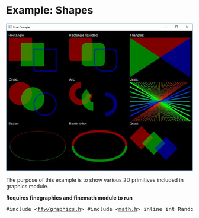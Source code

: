 Example: Shapes
=================

![example-shapes.jpg](example-shapes.jpg)


The purpose of this example is to show various 2D primitives included in graphics module.

**Requires finegraphics and finemath module to run**


<pre><div class="lang-cpp" style="white-space: nowrap;"><span class="hljs-meta-keyword">#include &lt;<a href="">ffw/graphics.h</a>&gt;</span><span class="hljs-normal"></span>
<span class="hljs-normal"></span><span class="hljs-meta-keyword">#include &lt;<a href="">math.h</a>&gt;</span><span class="hljs-normal"></span>
<span class="hljs-normal"></span>
<span class="hljs-normal"></span><span class="hljs-keyword">inline</span><span class="hljs-normal"> </span><span class="hljs-title">int</span><span class="hljs-normal"> RandomRange(</span><span class="hljs-title">int</span><span class="hljs-normal"> min, </span><span class="hljs-title">int</span><span class="hljs-normal"> max) &#123;</span>
<span class="hljs-normal">    </span><span class="hljs-keyword">return</span><span class="hljs-normal"> (std::rand() % (max - min)) + min;</span>
<span class="hljs-normal">&#125;</span>
<span class="hljs-normal">    </span>
<span class="hljs-normal"></span>
<span class="hljs-keyword">class </span><span class="hljs-normal">App : </span><span class="hljs-keyword">public</span><span class="hljs-normal"> <a href="ffw_GLFWRenderWindow.html">ffw::GLFWRenderWindow</a> &#123;</span>
<span class="hljs-normal"></span><span class="hljs-keyword">public</span><span class="hljs-normal">:</span>
<span class="hljs-normal">    App() &#123;</span>
<span class="hljs-normal">    &#125;</span>
<span class="hljs-normal"></span>
<span class="hljs-normal">    ~App() &#123;</span>
<span class="hljs-normal">    &#125;</span>
<span class="hljs-normal"></span>
<span class="hljs-normal">    </span><span class="hljs-title">bool</span><span class="hljs-normal"> <a href="ffw_GLFWRenderWindow.html#68554ce1">setup</a>()</span><span class="hljs-keyword"> override </span><span class="hljs-normal">&#123;</span>
<span class="hljs-normal">        </span><span class="hljs-keyword">if</span><span class="hljs-normal"> (!font.createFromFile(</span><span class="hljs-keyword">this</span><span class="hljs-normal">, </span><span class="hljs-string">"FreeSans.ttf"</span><span class="hljs-normal">, 14, 72)) &#123;</span>
<span class="hljs-normal">            std::cerr &lt;&lt; </span><span class="hljs-string">"Failed to create font from: \'FreeSans.ttf\' File is missing?"</span><span class="hljs-normal"> &lt;&lt; std::endl;</span>
<span class="hljs-normal">            </span><span class="hljs-keyword">return</span><span class="hljs-normal"> </span><span class="hljs-keyword">false</span><span class="hljs-normal">;</span>
<span class="hljs-normal">        &#125;</span>
<span class="hljs-normal"></span>
<span class="hljs-normal">        glEnable(GL_BLEND);</span>
<span class="hljs-normal">        glBlendFunc(GL_SRC_ALPHA, GL_ONE_MINUS_SRC_ALPHA);</span>
<span class="hljs-normal"></span>
<span class="hljs-normal">        </span><span class="hljs-keyword">return</span><span class="hljs-normal"> </span><span class="hljs-keyword">true</span><span class="hljs-normal">;</span>
<span class="hljs-normal">    &#125;</span>
<span class="hljs-normal"></span>
<span class="hljs-normal">    </span><span class="hljs-title">void</span><span class="hljs-normal"> <a href="ffw_GLFWRenderWindow.html#93db1d16">render</a>()</span><span class="hljs-keyword"> override </span><span class="hljs-normal">&#123;</span>
<span class="hljs-normal">        </span><span class="hljs-comment">//glPolygonMode(GL_FRONT_AND_BACK, GL_LINE);</span><span class="hljs-normal"></span>
<span class="hljs-normal">        glClear(GL_COLOR_BUFFER_BIT | GL_DEPTH_BUFFER_BIT);</span>
<span class="hljs-normal"></span>
<span class="hljs-normal">        this-&gt;<a href="ffw_RenderContext.html#6b8df6af">setDrawColor</a>(<a href="ffw.html#e71e7885">ffw::rgb</a>(0xFFFFFF)); </span><span class="hljs-comment">// White color</span><span class="hljs-normal"></span>
<span class="hljs-normal">        this-&gt;<a href="ffw_RenderContext.html#9279a9aa">setOutlineMode</a>(</span><span class="hljs-keyword">false</span><span class="hljs-normal">);</span>
<span class="hljs-normal">        this-&gt;<a href="ffw_RenderContext.html#7acd1170">setOutlineSize</a>(1);</span>
<span class="hljs-normal">        </span><span class="hljs-comment">//this-&gt;drawRectangleRounded(10, 10, 800 - 20, 600 - 20, 10, 20, 30, 40, 32);</span><span class="hljs-normal"></span>
<span class="hljs-normal">        </span><span class="hljs-comment">//return;</span><span class="hljs-normal"></span>
<span class="hljs-normal"></span>
<span class="hljs-normal">        this-&gt;<a href="ffw_RenderContext.html#a583cfdb">drawString</a>(10 + 0, 10, &amp;font, </span><span class="hljs-string">"Rectangle:"</span><span class="hljs-normal">);</span>
<span class="hljs-normal">        this-&gt;<a href="ffw_RenderContext.html#a583cfdb">drawString</a>(10 + 260, 10, &amp;font, </span><span class="hljs-string">"Rectangle rounded:"</span><span class="hljs-normal">);</span>
<span class="hljs-normal">        this-&gt;<a href="ffw_RenderContext.html#a583cfdb">drawString</a>(10 + 520, 10, &amp;font, </span><span class="hljs-string">"Triangles:"</span><span class="hljs-normal">);</span>
<span class="hljs-normal"></span>
<span class="hljs-normal">        this-&gt;<a href="ffw_RenderContext.html#a583cfdb">drawString</a>(10 + 0, 10 + 190, &amp;font, </span><span class="hljs-string">"Circle:"</span><span class="hljs-normal">);</span>
<span class="hljs-normal">        this-&gt;<a href="ffw_RenderContext.html#a583cfdb">drawString</a>(10 + 260, 10 + 190, &amp;font, </span><span class="hljs-string">"Arc:"</span><span class="hljs-normal">);</span>
<span class="hljs-normal">        this-&gt;<a href="ffw_RenderContext.html#a583cfdb">drawString</a>(10 + 520, 10 + 190, &amp;font, </span><span class="hljs-string">"Lines:"</span><span class="hljs-normal">);</span>
<span class="hljs-normal"></span>
<span class="hljs-normal">        this-&gt;<a href="ffw_RenderContext.html#a583cfdb">drawString</a>(10 + 0, 10 + 380, &amp;font, </span><span class="hljs-string">"Bezier:"</span><span class="hljs-normal">);</span>
<span class="hljs-normal">        this-&gt;<a href="ffw_RenderContext.html#a583cfdb">drawString</a>(10 + 260, 10 + 380, &amp;font, </span><span class="hljs-string">"Bezier thick:"</span><span class="hljs-normal">);</span>
<span class="hljs-normal">        this-&gt;<a href="ffw_RenderContext.html#a583cfdb">drawString</a>(10 + 520, 10 + 380, &amp;font, </span><span class="hljs-string">"Quad:"</span><span class="hljs-normal">);</span>
<span class="hljs-normal"></span>
<span class="hljs-normal">        </span><span class="hljs-comment">// Rectangles</span><span class="hljs-normal"></span>
<span class="hljs-normal">        this-&gt;<a href="ffw_RenderContext.html#6b8df6af">setDrawColor</a>(<a href="ffw.html#efcb64d9">ffw::rgba</a>(0xFF000080));</span>
<span class="hljs-normal">        this-&gt;<a href="ffw_RenderContext.html#e04aedbb">drawRectangle</a>(10, 30, 100, 100);</span>
<span class="hljs-normal">        this-&gt;<a href="ffw_RenderContext.html#6b8df6af">setDrawColor</a>(<a href="ffw.html#efcb64d9">ffw::rgba</a>(0x00FF0080));</span>
<span class="hljs-normal">        this-&gt;<a href="ffw_RenderContext.html#e04aedbb">drawRectangle</a>(10 + 53, 30 + 23, 100, 100);</span>
<span class="hljs-normal">        this-&gt;<a href="ffw_RenderContext.html#6b8df6af">setDrawColor</a>(<a href="ffw.html#efcb64d9">ffw::rgba</a>(0x0000FF80));</span>
<span class="hljs-normal">        this-&gt;<a href="ffw_RenderContext.html#9279a9aa">setOutlineMode</a>(</span><span class="hljs-keyword">true</span><span class="hljs-normal">);</span>
<span class="hljs-normal">        this-&gt;<a href="ffw_RenderContext.html#7acd1170">setOutlineSize</a>(5);</span>
<span class="hljs-normal">        this-&gt;<a href="ffw_RenderContext.html#e04aedbb">drawRectangle</a>(10 + 106, 30 + 46, 100, 100);</span>
<span class="hljs-normal">        this-&gt;<a href="ffw_RenderContext.html#9279a9aa">setOutlineMode</a>(</span><span class="hljs-keyword">false</span><span class="hljs-normal">);</span>
<span class="hljs-normal"></span>
<span class="hljs-normal">        </span><span class="hljs-comment">// Rounded rectangles</span><span class="hljs-normal"></span>
<span class="hljs-normal">        this-&gt;<a href="ffw_RenderContext.html#6b8df6af">setDrawColor</a>(<a href="ffw.html#efcb64d9">ffw::rgba</a>(0xFF000080));</span>
<span class="hljs-normal">        this-&gt;<a href="ffw_RenderContext.html#651eec48">drawRectangleRounded</a>(10 + 260, 30, 100, 100, 10, 10, 10, 10);</span>
<span class="hljs-normal">        this-&gt;<a href="ffw_RenderContext.html#6b8df6af">setDrawColor</a>(<a href="ffw.html#efcb64d9">ffw::rgba</a>(0x00FF0080));</span>
<span class="hljs-normal">        this-&gt;<a href="ffw_RenderContext.html#651eec48">drawRectangleRounded</a>(10 + 260 + 53, 30 + 23, 100, 100, 20, 20, 20, 20);</span>
<span class="hljs-normal">        this-&gt;<a href="ffw_RenderContext.html#6b8df6af">setDrawColor</a>(<a href="ffw.html#efcb64d9">ffw::rgba</a>(0x0000FF80));</span>
<span class="hljs-normal">        this-&gt;<a href="ffw_RenderContext.html#9279a9aa">setOutlineMode</a>(</span><span class="hljs-keyword">true</span><span class="hljs-normal">);</span>
<span class="hljs-normal">        this-&gt;<a href="ffw_RenderContext.html#651eec48">drawRectangleRounded</a>(10 + 260 + 106, 30 + 46, 100, 100, 10, 20, 30, 40);</span>
<span class="hljs-normal">        this-&gt;<a href="ffw_RenderContext.html#9279a9aa">setOutlineMode</a>(</span><span class="hljs-keyword">false</span><span class="hljs-normal">);</span>
<span class="hljs-normal"></span>
<span class="hljs-normal">        </span><span class="hljs-comment">// Triangles</span><span class="hljs-normal"></span>
<span class="hljs-normal">        this-&gt;<a href="ffw_RenderContext.html#6b8df6af">setDrawColor</a>(<a href="ffw.html#efcb64d9">ffw::rgba</a>(0xFF000080));</span>
<span class="hljs-normal">        this-&gt;<a href="ffw_RenderContext.html#79fc47bb">drawTriangle</a>(10 + 520, 30,</span>
<span class="hljs-normal">                                       10 + 520 + 260, 30,</span>
<span class="hljs-normal">                                       10 + 520 + 260/2, 30 + 170/2);</span>
<span class="hljs-normal">        this-&gt;<a href="ffw_RenderContext.html#6b8df6af">setDrawColor</a>(<a href="ffw.html#efcb64d9">ffw::rgba</a>(0x00FF0080));</span>
<span class="hljs-normal">        this-&gt;<a href="ffw_RenderContext.html#79fc47bb">drawTriangle</a>(10 + 520, 30, </span>
<span class="hljs-normal">                                       10 + 520 + 260 / 2, 30 + 170 / 2,</span>
<span class="hljs-normal">                                       10 + 520, 30 + 170);</span>
<span class="hljs-normal">        this-&gt;<a href="ffw_RenderContext.html#6b8df6af">setDrawColor</a>(<a href="ffw.html#efcb64d9">ffw::rgba</a>(0x0000FF80));</span>
<span class="hljs-normal">        this-&gt;<a href="ffw_RenderContext.html#79fc47bb">drawTriangle</a>(10 + 520 + 260, 30,</span>
<span class="hljs-normal">                                       10 + 520 + 260 / 2, 30 + 170 / 2,</span>
<span class="hljs-normal">                                       10 + 520 + 260, 30 + 170);</span>
<span class="hljs-normal"></span>
<span class="hljs-normal">        </span><span class="hljs-comment">// Circles</span><span class="hljs-normal"></span>
<span class="hljs-normal">        this-&gt;<a href="ffw_RenderContext.html#6b8df6af">setDrawColor</a>(<a href="ffw.html#efcb64d9">ffw::rgba</a>(0xFF000080));</span>
<span class="hljs-normal">        this-&gt;<a href="ffw_RenderContext.html#a99be3f4">drawCircle</a>(60, 80 + 190, 50);</span>
<span class="hljs-normal">        this-&gt;<a href="ffw_RenderContext.html#6b8df6af">setDrawColor</a>(<a href="ffw.html#efcb64d9">ffw::rgba</a>(0x00FF0080));</span>
<span class="hljs-normal">        this-&gt;<a href="ffw_RenderContext.html#a99be3f4">drawCircle</a>(60 + 53, 80 + 190 + 23, 50);</span>
<span class="hljs-normal">        this-&gt;<a href="ffw_RenderContext.html#6b8df6af">setDrawColor</a>(<a href="ffw.html#efcb64d9">ffw::rgba</a>(0x0000FF80));</span>
<span class="hljs-normal">        this-&gt;<a href="ffw_RenderContext.html#9279a9aa">setOutlineMode</a>(</span><span class="hljs-keyword">true</span><span class="hljs-normal">);</span>
<span class="hljs-normal">        this-&gt;<a href="ffw_RenderContext.html#a99be3f4">drawCircle</a>(60 + 106, 80 + 190 + 46, 50);</span>
<span class="hljs-normal">        this-&gt;<a href="ffw_RenderContext.html#9279a9aa">setOutlineMode</a>(</span><span class="hljs-keyword">false</span><span class="hljs-normal">);</span>
<span class="hljs-normal"></span>
<span class="hljs-normal">        </span><span class="hljs-comment">// Arc</span><span class="hljs-normal"></span>
<span class="hljs-normal">        this-&gt;<a href="ffw_RenderContext.html#6b8df6af">setDrawColor</a>(<a href="ffw.html#efcb64d9">ffw::rgba</a>(0xFF000080));</span>
<span class="hljs-normal">        this-&gt;<a href="ffw_RenderContext.html#df89b764">drawArc</a>(60 + 260, 80 + 190, 25, 50, 0.0, 270.0);</span>
<span class="hljs-normal">        this-&gt;<a href="ffw_RenderContext.html#6b8df6af">setDrawColor</a>(<a href="ffw.html#efcb64d9">ffw::rgba</a>(0x00FF0080));</span>
<span class="hljs-normal">        this-&gt;<a href="ffw_RenderContext.html#df89b764">drawArc</a>(60 + 260 + 53, 80 + 190 + 23, 15, 50, 90.0, 235.0);</span>
<span class="hljs-normal">        this-&gt;<a href="ffw_RenderContext.html#6b8df6af">setDrawColor</a>(<a href="ffw.html#efcb64d9">ffw::rgba</a>(0x0000FF80));</span>
<span class="hljs-normal">        this-&gt;<a href="ffw_RenderContext.html#df89b764">drawArc</a>(60 + 260 + 106, 80 + 190 + 46, 35, 50, -90.0, 90.0);</span>
<span class="hljs-normal"></span>
<span class="hljs-normal">        </span><span class="hljs-comment">// Lines</span><span class="hljs-normal"></span>
<span class="hljs-normal">        this-&gt;<a href="ffw_RenderContext.html#7acd1170">setOutlineSize</a>(1);</span>
<span class="hljs-normal">        </span><span class="hljs-keyword">for</span><span class="hljs-normal"> (</span><span class="hljs-title">int</span><span class="hljs-normal"> i = 0; i &lt; 32; i++) &#123;</span>
<span class="hljs-normal">            this-&gt;<a href="ffw_RenderContext.html#6b8df6af">setDrawColor</a>(<a href="ffw.html#e71e7885">ffw::rgb</a>(i*8, 255 - i*8, 0));</span>
<span class="hljs-normal">            this-&gt;<a href="ffw_RenderContext.html#5bb70248">drawLine</a>(</span>
<span class="hljs-normal">                10 + 520 + i * (260 / 32), 30 + 190,</span>
<span class="hljs-normal">                10 + 520 + (32 - i) * (260 / 32), 30 + 190 + 170</span>
<span class="hljs-normal">            );</span>
<span class="hljs-normal">        &#125;</span>
<span class="hljs-normal"></span>
<span class="hljs-normal">        this-&gt;<a href="ffw_RenderContext.html#7acd1170">setOutlineSize</a>(5);</span>
<span class="hljs-normal">        </span><span class="hljs-keyword">for</span><span class="hljs-normal"> (</span><span class="hljs-title">int</span><span class="hljs-normal"> i = 0; i &lt; 8; i++) &#123;</span>
<span class="hljs-normal">            this-&gt;<a href="ffw_RenderContext.html#6b8df6af">setDrawColor</a>(<a href="ffw.html#e71e7885">ffw::rgb</a>(0, 255 - i * 32, i * 32));</span>
<span class="hljs-normal">            this-&gt;<a href="ffw_RenderContext.html#5bb70248">drawLine</a>(</span>
<span class="hljs-normal">                10 + 520, 30 + 190 + (i) * (170 / 8),</span>
<span class="hljs-normal">                10 + 520 + 260, 30 + 190 + (8 - i) * (170 / 8)</span>
<span class="hljs-normal">            );</span>
<span class="hljs-normal">        &#125;</span>
<span class="hljs-normal"></span>
<span class="hljs-normal">        </span><span class="hljs-comment">// Bezier</span><span class="hljs-normal"></span>
<span class="hljs-normal">        this-&gt;<a href="ffw_RenderContext.html#7acd1170">setOutlineSize</a>(1);</span>
<span class="hljs-normal">        this-&gt;<a href="ffw_RenderContext.html#6b8df6af">setDrawColor</a>(<a href="ffw.html#efcb64d9">ffw::rgba</a>(0xFF000080));</span>
<span class="hljs-normal">        this-&gt;<a href="ffw_RenderContext.html#b36a1802">drawBezier</a>(</span>
<span class="hljs-normal">            10 + 5,       30 + 380 + 85, </span><span class="hljs-comment">// Start</span><span class="hljs-normal"></span>
<span class="hljs-normal">            10 + 5,       30 + 380,      </span><span class="hljs-comment">// CP 0</span><span class="hljs-normal"></span>
<span class="hljs-normal">            10 + 250 - 5, 30 + 380,      </span><span class="hljs-comment">// CP 1</span><span class="hljs-normal"></span>
<span class="hljs-normal">            10 + 250 - 5, 30 + 380 + 85  </span><span class="hljs-comment">// End</span><span class="hljs-normal"></span>
<span class="hljs-normal">        );</span>
<span class="hljs-normal">        this-&gt;<a href="ffw_RenderContext.html#6b8df6af">setDrawColor</a>(<a href="ffw.html#efcb64d9">ffw::rgba</a>(0x00FF0080));</span>
<span class="hljs-normal">        this-&gt;<a href="ffw_RenderContext.html#b36a1802">drawBezier</a>(</span>
<span class="hljs-normal">            10 + 5, 30 + 380 + 85,       </span><span class="hljs-comment">// Start</span><span class="hljs-normal"></span>
<span class="hljs-normal">            10 + 5, 30 + 380 + 170,      </span><span class="hljs-comment">// CP 0</span><span class="hljs-normal"></span>
<span class="hljs-normal">            10 + 250 - 5, 30 + 380 + 170,</span><span class="hljs-comment">// CP 1</span><span class="hljs-normal"></span>
<span class="hljs-normal">            10 + 250 - 5, 30 + 380 + 85  </span><span class="hljs-comment">// End</span><span class="hljs-normal"></span>
<span class="hljs-normal">        );</span>
<span class="hljs-normal"></span>
<span class="hljs-normal">        </span><span class="hljs-comment">// Bezier thick</span><span class="hljs-normal"></span>
<span class="hljs-normal">        this-&gt;<a href="ffw_RenderContext.html#7acd1170">setOutlineSize</a>(10);</span>
<span class="hljs-normal">        this-&gt;<a href="ffw_RenderContext.html#6b8df6af">setDrawColor</a>(<a href="ffw.html#efcb64d9">ffw::rgba</a>(0xFF000080));</span>
<span class="hljs-normal">        this-&gt;<a href="ffw_RenderContext.html#b36a1802">drawBezier</a>(</span>
<span class="hljs-normal">            10 + 270 + 5, 30 + 380 + 85, </span><span class="hljs-comment">// Start</span><span class="hljs-normal"></span>
<span class="hljs-normal">            10 + 270 + 5, 30 + 380,      </span><span class="hljs-comment">// CP 0</span><span class="hljs-normal"></span>
<span class="hljs-normal">            10 + 510 - 5, 30 + 380,      </span><span class="hljs-comment">// CP 1</span><span class="hljs-normal"></span>
<span class="hljs-normal">            10 + 510 - 5, 30 + 380 + 85  </span><span class="hljs-comment">// End</span><span class="hljs-normal"></span>
<span class="hljs-normal">        );</span>
<span class="hljs-normal">        this-&gt;<a href="ffw_RenderContext.html#6b8df6af">setDrawColor</a>(<a href="ffw.html#efcb64d9">ffw::rgba</a>(0x00FF0080));</span>
<span class="hljs-normal">        this-&gt;<a href="ffw_RenderContext.html#b36a1802">drawBezier</a>(</span>
<span class="hljs-normal">            10 + 270 + 5, 30 + 380 + 85, </span><span class="hljs-comment">// Start</span><span class="hljs-normal"></span>
<span class="hljs-normal">            10 + 270 + 5, 30 + 380 + 170,</span><span class="hljs-comment">// CP 0</span><span class="hljs-normal"></span>
<span class="hljs-normal">            10 + 510 - 5, 30 + 380 + 170,</span><span class="hljs-comment">// CP 1</span><span class="hljs-normal"></span>
<span class="hljs-normal">            10 + 510 - 5, 30 + 380 + 85  </span><span class="hljs-comment">// End</span><span class="hljs-normal"></span>
<span class="hljs-normal">        );</span>
<span class="hljs-normal"></span>
<span class="hljs-normal">        </span><span class="hljs-comment">// To compare thick bezier, we draw normal one on top of thick one</span><span class="hljs-normal"></span>
<span class="hljs-normal">        this-&gt;<a href="ffw_RenderContext.html#7acd1170">setOutlineSize</a>(1);</span>
<span class="hljs-normal">        this-&gt;<a href="ffw_RenderContext.html#6b8df6af">setDrawColor</a>(<a href="ffw.html#efcb64d9">ffw::rgba</a>(0xFF000080));</span>
<span class="hljs-normal">        this-&gt;<a href="ffw_RenderContext.html#b36a1802">drawBezier</a>(</span>
<span class="hljs-normal">            10 + 270 + 5, 30 + 380 + 85, </span><span class="hljs-comment">// Start</span><span class="hljs-normal"></span>
<span class="hljs-normal">            10 + 270 + 5, 30 + 380,      </span><span class="hljs-comment">// CP 0</span><span class="hljs-normal"></span>
<span class="hljs-normal">            10 + 510 - 5, 30 + 380,      </span><span class="hljs-comment">// CP 1</span><span class="hljs-normal"></span>
<span class="hljs-normal">            10 + 510 - 5, 30 + 380 + 85  </span><span class="hljs-comment">// End</span><span class="hljs-normal"></span>
<span class="hljs-normal">        );</span>
<span class="hljs-normal">        this-&gt;<a href="ffw_RenderContext.html#6b8df6af">setDrawColor</a>(<a href="ffw.html#efcb64d9">ffw::rgba</a>(0x00FF0080));</span>
<span class="hljs-normal">        this-&gt;<a href="ffw_RenderContext.html#b36a1802">drawBezier</a>(</span>
<span class="hljs-normal">            10 + 270 + 5, 30 + 380 + 85, </span><span class="hljs-comment">// Start</span><span class="hljs-normal"></span>
<span class="hljs-normal">            10 + 270 + 5, 30 + 380 + 170,</span><span class="hljs-comment">// CP 0</span><span class="hljs-normal"></span>
<span class="hljs-normal">            10 + 510 - 5, 30 + 380 + 170,</span><span class="hljs-comment">// CP 1</span><span class="hljs-normal"></span>
<span class="hljs-normal">            10 + 510 - 5, 30 + 380 + 85  </span><span class="hljs-comment">// End</span><span class="hljs-normal"></span>
<span class="hljs-normal">        );</span>
<span class="hljs-normal"></span>
<span class="hljs-normal">        </span><span class="hljs-comment">// Quad</span><span class="hljs-normal"></span>
<span class="hljs-normal">        this-&gt;<a href="ffw_RenderContext.html#6b8df6af">setDrawColor</a>(<a href="ffw.html#efcb64d9">ffw::rgba</a>(0xFF000080));</span>
<span class="hljs-normal">        this-&gt;<a href="ffw_RenderContext.html#98c11b5c">drawQuad</a>(</span>
<span class="hljs-normal">            10 + 520 + 50, 30 + 380 + 0,</span>
<span class="hljs-normal">            10 + 520 + 100, 30 + 380 + 50,</span>
<span class="hljs-normal">            10 + 520 + 50, 30 + 380 + 100,</span>
<span class="hljs-normal">            10 + 520 + 0, 30 + 380 + 50</span>
<span class="hljs-normal">        );</span>
<span class="hljs-normal">        this-&gt;<a href="ffw_RenderContext.html#6b8df6af">setDrawColor</a>(<a href="ffw.html#efcb64d9">ffw::rgba</a>(0x00FF0080));</span>
<span class="hljs-normal">        this-&gt;<a href="ffw_RenderContext.html#98c11b5c">drawQuad</a>(</span>
<span class="hljs-normal">            10 + 520 + 53 + 50, 30 + 380 + 23 + 0,</span>
<span class="hljs-normal">            10 + 520 + 53 + 100, 30 + 380 + 23 + 50,</span>
<span class="hljs-normal">            10 + 520 + 53 + 50, 30 + 380 + 23 + 100,</span>
<span class="hljs-normal">            10 + 520 + 53 + 0, 30 + 380 + 23 + 50</span>
<span class="hljs-normal">        );</span>
<span class="hljs-normal">        this-&gt;<a href="ffw_RenderContext.html#6b8df6af">setDrawColor</a>(<a href="ffw.html#efcb64d9">ffw::rgba</a>(0x0000FF80));</span>
<span class="hljs-normal">        this-&gt;<a href="ffw_RenderContext.html#98c11b5c">drawQuad</a>(</span>
<span class="hljs-normal">            10 + 520 + 106 + 50, 30 + 380 + 46 + 0,</span>
<span class="hljs-normal">            10 + 520 + 106 + 100, 30 + 380 + 46 + 50,</span>
<span class="hljs-normal">            10 + 520 + 106 + 50, 30 + 380 + 46 + 100,</span>
<span class="hljs-normal">            10 + 520 + 106 + 0, 30 + 380 + 46 + 50</span>
<span class="hljs-normal">        );</span>
<span class="hljs-normal">    &#125;</span>
<span class="hljs-normal"></span>
<span class="hljs-normal">    </span><span class="hljs-title">void</span><span class="hljs-normal"> <a href="ffw_GLFWRenderWindow.html#eb5dbf50">close</a>()</span><span class="hljs-keyword"> override </span><span class="hljs-normal">&#123;</span>
<span class="hljs-normal">        std::cout &lt;&lt; </span><span class="hljs-string">"Window is closing!"</span><span class="hljs-normal"> &lt;&lt; std::endl;</span>
<span class="hljs-normal">    &#125;</span>
<span class="hljs-normal"></span>
<span class="hljs-normal">    </span><span class="hljs-title">void</span><span class="hljs-normal"> <a href="ffw_GLFWRenderWindow.html#d1e6b4ff">windowCloseEvent</a>()</span><span class="hljs-keyword"> override </span><span class="hljs-normal">&#123;</span>
<span class="hljs-normal">        std::cout &lt;&lt; </span><span class="hljs-string">"Window close button pressed!"</span><span class="hljs-normal"> &lt;&lt; std::endl;</span>
<span class="hljs-normal">        this-&gt;<a href="ffw_GLFWRenderWindow.html#f26e03bc">shouldClose</a>(</span><span class="hljs-keyword">true</span><span class="hljs-normal">);</span>
<span class="hljs-normal">    &#125;</span>
<span class="hljs-normal"></span>
<span class="hljs-normal"></span><span class="hljs-keyword">private</span><span class="hljs-normal">:</span>
<span class="hljs-normal">    <a href="ffw_TrueTypeFont.html">ffw::TrueTypeFont</a> font;</span>
<span class="hljs-normal">&#125;;</span>
<span class="hljs-normal"></span>
<span class="hljs-title">int</span><span class="hljs-normal"> main(</span><span class="hljs-title">int</span><span class="hljs-normal"> argc, </span><span class="hljs-title">char</span><span class="hljs-normal"> *argv[]) &#123;</span>
<span class="hljs-normal">    </span><span class="hljs-comment">// Instance to our app class</span><span class="hljs-normal"></span>
<span class="hljs-normal">    App app;</span>
<span class="hljs-normal"></span>
<span class="hljs-normal">    </span><span class="hljs-comment">// set arguments</span><span class="hljs-normal"></span>
<span class="hljs-normal">    <a href="ffw_GLFWRenderWindowArgs.html">ffw::GLFWRenderWindowArgs</a> args;</span>
<span class="hljs-normal">    args.<a href="ffw_GLFWRenderWindowArgs.html#427706b8">size</a>.<a href="ffw_Vec2.html#e49a9b9e">set</a>(800, 600);</span>
<span class="hljs-normal">    args.<a href="ffw_GLFWRenderWindowArgs.html#b1b7d616">title</a> = </span><span class="hljs-string">"Font Example"</span><span class="hljs-normal">;</span>
<span class="hljs-normal">    args.<a href="ffw_GLFWRenderWindowArgs.html#17443f00">samples</a> = 4;</span>
<span class="hljs-normal"></span>
<span class="hljs-normal">    </span><span class="hljs-comment">// create window</span><span class="hljs-normal"></span>
<span class="hljs-normal">    </span><span class="hljs-keyword">if</span><span class="hljs-normal"> (!app.create(args, NULL)) &#123;</span>
<span class="hljs-normal">        std::cerr &lt;&lt; </span><span class="hljs-string">"Failed to create window!"</span><span class="hljs-normal"> &lt;&lt; std::endl;</span>
<span class="hljs-normal">        </span><span class="hljs-keyword">return</span><span class="hljs-normal"> 1;</span>
<span class="hljs-normal">    &#125;</span>
<span class="hljs-normal"></span>
<span class="hljs-normal">    </span><span class="hljs-comment">// Run setup</span><span class="hljs-normal"></span>
<span class="hljs-normal">    </span><span class="hljs-keyword">if</span><span class="hljs-normal"> (!app.setup()) &#123;</span>
<span class="hljs-normal">        std::cerr &lt;&lt; </span><span class="hljs-string">"Failed to setup window!"</span><span class="hljs-normal"> &lt;&lt; std::endl;</span>
<span class="hljs-normal">        system(</span><span class="hljs-string">"pause"</span><span class="hljs-normal">);</span>
<span class="hljs-normal">        </span><span class="hljs-keyword">return</span><span class="hljs-normal"> 1;</span>
<span class="hljs-normal">    &#125;</span>
<span class="hljs-normal"></span>
<span class="hljs-normal">    </span><span class="hljs-comment">// The main window loop</span><span class="hljs-normal"></span>
<span class="hljs-normal">    </span><span class="hljs-keyword">while</span><span class="hljs-normal"> (app.shouldRender()) &#123;</span>
<span class="hljs-normal">        app.renderFrame();</span>
<span class="hljs-normal">        app.waitForEvents();</span>
<span class="hljs-normal">    &#125;</span>
<span class="hljs-normal"></span>
<span class="hljs-normal">    </span><span class="hljs-comment">// destroy window, this will delete all graphics data used by the window.</span><span class="hljs-normal"></span>
<span class="hljs-normal">    </span><span class="hljs-comment">// Must be called after the setup and before the graphics</span><span class="hljs-normal"></span>
<span class="hljs-normal">    </span><span class="hljs-comment">// is terminated</span><span class="hljs-normal"></span>
<span class="hljs-normal">    app.destroy();</span>
<span class="hljs-normal">&#125;</span>
</div></pre>

 

